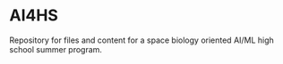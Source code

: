# AI4HS
Repository for files and content for a space biology oriented AI/ML high school summer program.
